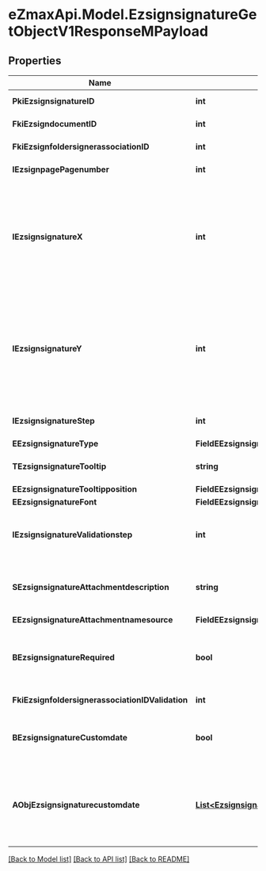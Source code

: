 
# eZmaxApi.Model.EzsignsignatureGetObjectV1ResponseMPayload

## Properties

Name | Type | Description | Notes
------------ | ------------- | ------------- | -------------
**PkiEzsignsignatureID** | **int** | The unique ID of the Ezsignsignature | 
**FkiEzsigndocumentID** | **int** | The unique ID of the Ezsigndocument | 
**FkiEzsignfoldersignerassociationID** | **int** | The unique ID of the Ezsignfoldersignerassociation | 
**IEzsignpagePagenumber** | **int** | The page number in the Ezsigndocument | 
**IEzsignsignatureX** | **int** | The X coordinate (Horizontal) where to put the Ezsignsignature on the page.  Coordinate is calculated at 100dpi (dot per inch). So for example, if you want to put the Ezsignsignature 2 inches from the left border of the page, you would use \&quot;200\&quot; for the X coordinate. | 
**IEzsignsignatureY** | **int** | The Y coordinate (Vertical) where to put the Ezsignsignature on the page.  Coordinate is calculated at 100dpi (dot per inch). So for example, if you want to put the Ezsignsignature 3 inches from the top border of the page, you would use \&quot;300\&quot; for the Y coordinate. | 
**IEzsignsignatureStep** | **int** | The step when the Ezsignsigner will be invited to sign | 
**EEzsignsignatureType** | **FieldEEzsignsignatureType** |  | 
**TEzsignsignatureTooltip** | **string** | A tooltip that will be presented to Ezsignsigner about the Ezsignsignature | [optional] 
**EEzsignsignatureTooltipposition** | **FieldEEzsignsignatureTooltipposition** |  | [optional] 
**EEzsignsignatureFont** | **FieldEEzsignsignatureFont** |  | [optional] 
**IEzsignsignatureValidationstep** | **int** | The step when the Ezsignsigner will be invited to validate the Ezsignsignature of eEzsignsignatureType Attachments | [optional] 
**SEzsignsignatureAttachmentdescription** | **string** | The description attached to the attachment name added in Ezsignsignature of eEzsignsignatureType Attachments | [optional] 
**EEzsignsignatureAttachmentnamesource** | **FieldEEzsignsignatureAttachmentnamesource** |  | [optional] 
**BEzsignsignatureRequired** | **bool** | Whether the Ezsignsignature is required or not. This field is relevant only with Ezsignsignature with eEzsignsignatureType &#x3D; Attachments. | [optional] 
**FkiEzsignfoldersignerassociationIDValidation** | **int** | The unique ID of the Ezsignfoldersignerassociation | [optional] 
**BEzsignsignatureCustomdate** | **bool** | Whether the Ezsignsignature has a custom date format or not. (Only possible when eEzsignsignatureType is **Name** or **Handwritten**) | [optional] 
**AObjEzsignsignaturecustomdate** | [**List&lt;EzsignsignaturecustomdateResponseCompound&gt;**](EzsignsignaturecustomdateResponseCompound.md) | An array of custom date blocks that will be filled at the time of signature.  Can only be used if bEzsignsignatureCustomdate is true.  Use an empty array if you don&#39;t want to have a date at all. | [optional] 

[[Back to Model list]](../README.md#documentation-for-models)
[[Back to API list]](../README.md#documentation-for-api-endpoints)
[[Back to README]](../README.md)


